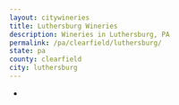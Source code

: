 ```yaml
---
layout: citywineries
title: Luthersburg Wineries
description: Wineries in Luthersburg, PA
permalink: /pa/clearfield/luthersburg/
state: pa
county: clearfield
city: luthersburg
---
```

-
